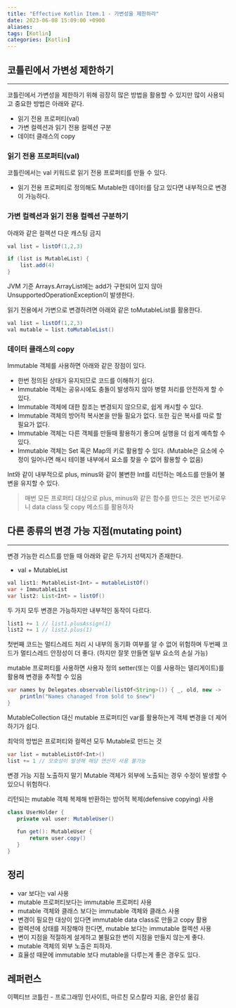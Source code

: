 ```yaml
---
title: "Effective Kotlin Item.1 - 가변성을 제한하라"
date: 2023-06-08 15:09:00 +0900
aliases: 
tags: [Kotlin]
categories: [Kotlin]
---
```


## 코틀린에서 가변성 제한하기
---
코틀린에서 가변성을 제한하기 위해 굉장히 많은 방법을 활용할 수 있지만 많이 사용되고 중요한 방법은 아래와 같다.

- 읽기 전용 프로퍼티(val)
- 가변 컬렉션과 읽기 전용 컬렉션 구분
- 데이터 클래스의 copy

### 읽기 전용 프로퍼티(val)

코틀린에서는 val 키워드로 읽기 전용 프로퍼티를 만들 수 있다.
- 읽기 전용 프로퍼티로 정의해도 Mutable한 데이터를 담고 있다면 내부적으로 변경이 가능하다.

### 가변 컬렉션과 읽기 전용 컬렉션 구분하기

아래와 같은 컬렉션 다운 캐스팅 금지

```java
val list = listOf(1,2,3)

if (list is MutableList) {
    list.add(4)
}
```

JVM 기준 Arrays.ArrayList에는 add가 구현되어 있지 않아 UnsupportedOperationException이 발생한다.

읽기 전용에서 가변으로 변경하려면 아래와 같은 toMutableList를 활용한다.

```java
val list = listOf(1,2,3)
val mutable = list.toMutableList()
```

### 데이터 클래스의 copy

Immutable 객체를 사용하면 아래와 같은 장점이 있다.

- 한번 정의된 상태가 유지되므로 코드를 이해하기 쉽다.
- Immutable 객체는 공유시에도 충돌이 발생하지 않아 병렬 처리를 안전하게 할 수 있다.
- Immutable 객체에 대한 참조는 변경되지 않으므로, 쉽게 캐시할 수 있다.
- Immutable 객체의 방어적 복사본을 만들 필요가 없다. 또한 깊은 복사를 따로 할 필요가 없다.
- Immutable 객체는 다른 객체를 만들때 활용하기 좋으며 실행을 더 쉽게 예측할 수 있다.
- Immutable 객체는 Set 혹은 Map의 키로 활용할 수 있다. (Mutable은 요소에 수정이 일어나면 해시 테이블 내부에서 요소를 찾을 수 없어 활용할 수 없음)

Int와 같이 내부적으로 plus, minus와 같이 불변한 Int를 리턴하는 메소드를 만들어 불변을 유지할 수 있다.

> 매번 모든 프로퍼티 대상으로 plus, minus와 같은 함수를 만드는 것은 번거로우니 data class 및 copy 메소드를 활용하자

## 다른 종류의 변경 가능 지점(mutating point)
---
변경 가능한 리스트를 만들 때 아래와 같은 두가지 선택지가 존재한다.

- val + MutableList
```java
val list1: MutableList<Int> = mutableListOf()
var + ImmutableList
var list2: List<Int> = listOf()
```

두 가지 모두 변경은 가능하지만 내부적인 동작이 다르다.

```java
list1 += 1 // list1.plusAssign(1)
list2 += 1 // list2.plus(1)
```

첫번째 코드는 멀티스레드 처리 시 내부의 동기화 여부를 알 수 없어 위험하며 두번째 코드가 멀티스레드 안정성이 더 좋다. (하지만 잘못 만들면 일부 요소의 손실 가능)

mutable 프로퍼티를 사용하면 사용자 정의 setter(또는 이를 사용하는 델리게이트)를 활용해 변경을 추적할 수 있음
```java
var names by Delegates.observable(listOf<String>()) { _, old, new -> 
    println("Names chanaged from $old to $new")
}
```
MutableCollection 대신 mutable 프로퍼티인 var를 활용하는게 객체 변경을 더 제어하기가 쉽다.

최악의 방법은 프로퍼티와 컬렉션 모두 Mutable로 만드는 것

```java
var list = mutableListOf<Int>()
list += 1 // 모호성이 발생해 해당 연산자 사용 불가능
```
변경 가능 지점 노출하지 말기
Mutable 객체가 외부에 노출되는 경우 수정이 발생할 수 있으니 위험하다.

리턴되는 mutable 객체 복제해 반환하는 방어적 복제(defensive copying) 사용
```java
class UserHolder {
   private val user: MutableUser()
​
   fun get(): MutableUser {
       return user.copy()
   }
}
```

## 정리
- var 보다는 val 사용
- mutable 프로퍼티보다는 immutable 프로퍼티 사용
- mutable 객체와 클래스 보다는 immutable 객체와 클래스 사용
- 변경이 필요한 대상이 있다면 immutable data class로 만들고 copy 활용
- 컬렉션에 상태를 저장해야 한다면, mutable 보다는 immutable 컬렉션 사용
- 변이 지점을 적절하게 설게하고 불필요한 변이 지점을 만들지 않는게 좋다.
- mutable 객체의 외부 노출은 피하자.
- 효율성 때문에 immutable 보다 mutable을 다루는게 좋은 경우도 있다.

## 레퍼런스

이펙티브 코틀린 - 프로그래밍 인사이트, 마르친 모스칼라 지음, 윤인성 옮김

